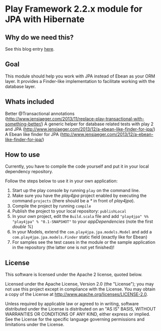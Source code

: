 Play Framework 2.2.x module for JPA with Hibernate
==================================================

Why do we need this?
--------------------
See this blog entry [here](http://www.jensjaeger.com/2013/11/play-framework-2-ebean-vs-jpa/).

Goal
----
This module should help you work with JPA instead of Ebean as your ORM layer. It provides a Finder-like implementation to facilitate working with the database layer.

Whats included
--------------
Better @Transactional annotations (http://www.jensjaeger.com/2013/11/replace-play-transactional-with-something-better/)
A generic helper for database related tests with play 2 and JPA (http://www.jensjaeger.com/2013/12/a-ebean-like-finder-for-jpa/)
A Ebean like finder for JPA (http://www.jensjaeger.com/2013/12/a-ebean-like-finder-for-jpa/)

How to use
----------
Currently, you have to compile the code yourself and put it in your local dependency repository.

Follow the steps below to use it in your own application:

1. Start up the play console by running `play` on the command line.
2. Make sure you have the _play4jpa_ project enabled by executing the command `projects` (there should be a _*_ in front of _play4jpa_).
3. Compile the project by running `compile`
4. Publish the project to your local repository: `publishLocal`
5. In your *own* project, edit the `Build.scala` file and add `"play4jpa" %% "play4jpa" % "0.1-SNAPSHOT"` to your _appDependencies_ (note the first *double %*)
6. In your Models, extend the `com.play4jpa.jpa.models.Model` and add a `com.play4jpa.jpa.models.Finder` static field (exactly like for Ebean)
7. For samples see the test cases in the module or the sample application in the repository (the latter one is not yet finished)!

License
----------

This software is licensed under the Apache 2 license, quoted below.

Licensed under the Apache License, Version 2.0 (the "License"); you may not use this project except in compliance with the License. You may obtain a copy of the License at http://www.apache.org/licenses/LICENSE-2.0.

Unless required by applicable law or agreed to in writing, software distributed under the License is distributed on an "AS IS" BASIS, WITHOUT WARRANTIES OR CONDITIONS OF ANY KIND, either express or implied. See the License for the specific language governing permissions and limitations under the License.
